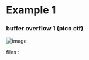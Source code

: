 # Example 1
### buffer overflow 1 (pico ctf)
![image](https://github.com/fahimalshihab/CTF/assets/97816146/1a5ed475-3848-4133-98de-791d2eb79e88)

files :
